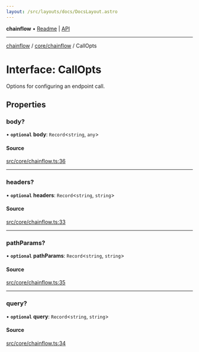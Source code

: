 ```yaml
---
layout: /src/layouts/docs/DocsLayout.astro
---
```


**chainflow** • [Readme](/docs/README) \| [API](/docs/modules)

***

[chainflow](/docs/README) / [core/chainflow](/docs/core/chainflow/README) / CallOpts

# Interface: CallOpts

Options for configuring an endpoint call.

## Properties

### body?

• **`optional`** **body**: `Record`\<`string`, `any`\>

#### Source

[src/core/chainflow.ts:36](https://github.com/edwinlzs/chainflow/blob/99ff659/src/core/chainflow.ts#L36)

***

### headers?

• **`optional`** **headers**: `Record`\<`string`, `string`\>

#### Source

[src/core/chainflow.ts:33](https://github.com/edwinlzs/chainflow/blob/99ff659/src/core/chainflow.ts#L33)

***

### pathParams?

• **`optional`** **pathParams**: `Record`\<`string`, `string`\>

#### Source

[src/core/chainflow.ts:35](https://github.com/edwinlzs/chainflow/blob/99ff659/src/core/chainflow.ts#L35)

***

### query?

• **`optional`** **query**: `Record`\<`string`, `string`\>

#### Source

[src/core/chainflow.ts:34](https://github.com/edwinlzs/chainflow/blob/99ff659/src/core/chainflow.ts#L34)
